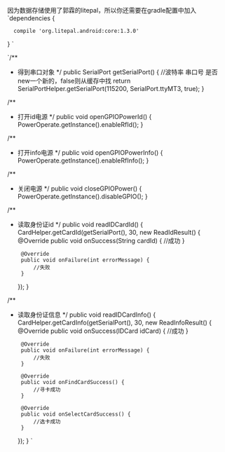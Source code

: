   因为数据存储使用了郭霖的litepal，所以你还需要在gradle配置中加入
  `dependencies {
  
      compile 'org.litepal.android:core:1.3.0'
  }
  `
  
  `/**
   * 得到串口对象
   */
  public SerialPort getSerialPort() {
      //波特率   串口号     是否new一个新的，false则从缓存中找
      return SerialPortHelper.getSerialPort(115200, SerialPort.ttyMT3, true);
  }

  /**
   * 打开id电源
   */
  public void openGPIOPowerId() {
      PowerOperate.getInstance().enableRfId();
  }

  /**
   * 打开info电源
   */
  public void openGPIOPowerInfo() {
      PowerOperate.getInstance().enableRfInfo();
  }

  /**
   * 关闭电源
   */
  public void closeGPIOPower() {
      PowerOperate.getInstance().disableGPIO();
  }

  /**
   * 读取身份证id
   */
  public void readIDCardId() {
      CardHelper.getCardId(getSerialPort(), 30, new ReadIdResult() {
          @Override
          public void onSuccess(String cardId) {
              //成功
          }

          @Override
          public void onFailure(int errorMessage) {
              //失败
          }
      });
  }

  /**
   * 读取身份证信息
   */
  public void readIDCardInfo() {
      CardHelper.getCardInfo(getSerialPort(), 30, new ReadInfoResult() {
          @Override
          public void onSuccess(IDCard idCard) {
              //成功
          }

          @Override
          public void onFailure(int errorMessage) {
              //失败
          }

          @Override
          public void onFindCardSuccess() {
              //寻卡成功
          }

          @Override
          public void onSelectCardSuccess() {
              //选卡成功
          }
      });
  }
  `